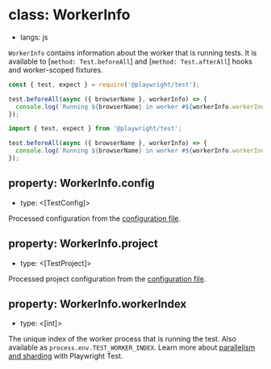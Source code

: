 # class: WorkerInfo
* langs: js

`WorkerInfo` contains information about the worker that is running tests. It is available to [`method: Test.beforeAll`] and [`method: Test.afterAll`] hooks and worker-scoped fixtures.

```js js-flavor=js
const { test, expect } = require('@playwright/test');

test.beforeAll(async ({ browserName }, workerInfo) => {
  console.log(`Running ${browserName} in worker #${workerInfo.workerIndex}`);
});
```

```js js-flavor=ts
import { test, expect } from '@playwright/test';

test.beforeAll(async ({ browserName }, workerInfo) => {
  console.log(`Running ${browserName} in worker #${workerInfo.workerIndex}`);
});
```

## property: WorkerInfo.config
- type: <[TestConfig]>

Processed configuration from the [configuration file](./test-configuration.md).


## property: WorkerInfo.project
- type: <[TestProject]>

Processed project configuration from the [configuration file](./test-configuration.md).


## property: WorkerInfo.workerIndex
- type: <[int]>

The unique index of the worker process that is running the test. Also available as `process.env.TEST_WORKER_INDEX`. Learn more about [parallelism and sharding](./test-parallel.md) with Playwright Test.
